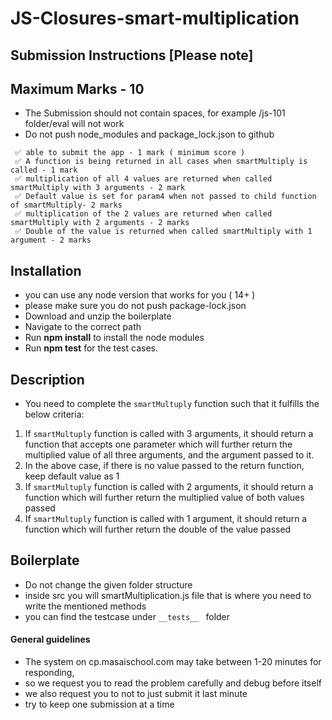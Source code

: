 # JS-Closures-smart-multiplication

## Submission Instructions [Please note]

## Maximum Marks - 10

- The Submission should not contain spaces, for example /js-101 folder/eval will not work
- Do not push node_modules and package_lock.json to github

```
 ✅ able to submit the app - 1 mark ( minimum score )
 ✅ A function is being returned in all cases when smartMultiply is called - 1 mark
 ✅ multiplication of all 4 values are returned when called smartMultiply with 3 arguments - 2 mark
 ✅ Default value is set for param4 when not passed to child function of smartMultiply- 2 marks
 ✅ multiplication of the 2 values are returned when called smartMultiply with 2 arguments - 2 marks
 ✅ Double of the value is returned when called smartMultiply with 1 argument - 2 marks

```

## Installation

- you can use any node version that works for you ( 14+ )
- please make sure you do not push package-lock.json
- Download and unzip the boilerplate
- Navigate to the correct path
- Run **npm install** to install the node modules
- Run **npm test** for the test cases.

## Description

- You need to complete the `smartMultuply` function such that it fulfills the below criteria:

1.  If `smartMultuply` function is called with 3 arguments, it should return a function that accepts one parameter which will further return the multiplied value of all three arguments, and the argument passed to it.
2.  In the above case, if there is no value passed to the return function, keep default value as 1
3.  If `smartMultuply` function is called with 2 arguments, it should return a function which will further return the multiplied value of both values passed
4.  If `smartMultuply` function is called with 1 argument, it should return a function which will further return the double of the value passed

## Boilerplate

- Do not change the given folder structure
- inside src you will smartMultiplication.js file that is where you need to write the mentioned methods
- you can find the testcase under `__tests__ ` folder

#### General guidelines

- The system on cp.masaischool.com may take between 1-20 minutes for responding,
- so we request you to read the problem carefully and debug before itself
- we also request you to not to just submit it last minute
- try to keep one submission at a time
